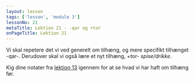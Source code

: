 ```yaml
---
layout: lesson
tags: ['lesson', 'module 3']
lessonNo: 21
metaTitle: Lektion 21 - -qar og +tor
onPageTitle: Lektion 21
---
```

Vi skal repetere det vi ved generelt om tilhæng, og mere specifikt tilhænget -qar-. Derudover skal vi også lære et nyt tilhæng, +tor- *spise/drikke*.

Kig dine notater fra [lektion 13](/kursus/modul-2/lektion-13/) igennem for at se hvad vi har haft om tilhæng før.